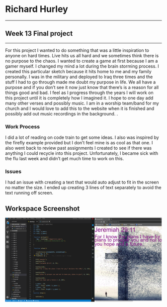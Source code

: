 # Richard Hurley
-----
## Week 13 Final project
---



<p> For this project I wanted to do something that was a little inspiration to anyone on hard times.  Live hits us all hard and we sometimes think there is no purpose to the chaos. I wanted to create a game at first because I am a gamer myself. I changed my mind a lot during the brain storming process. I created this particular sketch because it hits home to me and my family personally. I was in the military and deployed to Iraq three times and the stuff I had to go through made me doubt my purpose in life. We all have a purpose and if you don’t see it now just know that there’s is a reason for all things good and bad. I feel as I progress through the years I will work on this project until it is completely how I imagined it. I hope to one day add many other verses and possibly music. I am in a worship team/band for my church and I would love to add this to the website when it is finished and possibly add out music recordings in the background. .  </p>

### Work Process
<p> I did a lot of reading on code train to get some ideas. I also was inspired by the firefly example provided but I don’t feel mine is as cool as that one.  I also went back to review past assignments I created to see if there was anything I could recycle into this project. Unfortunately, I became sick with the flu last week and didn’t get much time to work on this.   </p>

### Issues
I had an issue with creating a text that would auto adjust to fit in the screen no matter the size. I ended up creating 3 lines of text separately to avoid the text running off screen. 

## Workspace Screenshot
![screenshot](image/screenshot.png)
